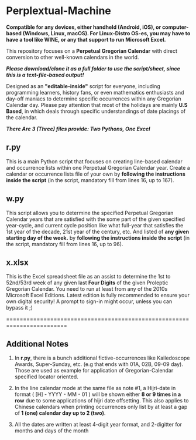 # Perplextual-Machine

**Compatible for any devices, either handheld (Android, iOS), or computer-based (Windows, Linux, macOS). For Linux-Distro OS-es, you may have to have a tool like WINE, or any that support to run Microsoft Excel.**

This repository focuses on a **Perpetual Gregorian Calendar** with direct conversion to other well-known calendars in the world.

**_Please download/clone it as a full folder to use the script/sheet, since this is a text-file-based output!_**

Designed as an **"editable-inside"** script for everyone, including programming learners, history fans, or even mathematics enthusiasts and day-off maniacs to determine specific occurrences within any Gregorian Calendar day. Please pay attention that most of the holidays are mainly **U.S Based**, in which deals through specific understandings of date placings of the calendar.


***There Are 3 (Three) files provide: Two Pythons, One Excel***

## r.py

This is a main Python script that focuses on creating line-based calendar and occurrence lists within one Perpetual Gregorian Calendar year. Create a calendar or occurrence lists file of your own by **following the instructions inside the script** (in the script, mandatory fill from lines 16, up to 167).

## w.py

This script allows you to determine the specified Perpetual Gregorian Calendar years that are satisfied with the some part of the given specified year-cycle, and current cycle position like what full-year that satisfies the 1st year of the decade, 21st year of the century, etc. And listed of **any given starting day of the week.** by **following the instructions inside the script** (in the script, mandatory fill from lines 16, up to 96).

## x.xlsx

This is the Excel spreadsheet file as an assist to determine the 1st to 52nd/53rd week of any given last **Four Digits** of the given Proleptic Gregorian Calendar. You need to run at least from any of the 2010s Microsoft Excel Editions. Latest edition is fully recommended to ensure your own digital security! A prompt to sign-in might occur, unless you can bypass it ;)



========================================================================



## Additional Notes

1. In **r.py**, there is a bunch additional fictive-occurrences like Kailedoscope Awards, Super-Sunday, etc. (e.g that ends with 01A, 02B, 09-09 day). Those are used as example for application of Gregorian-Calendar specified locator oriented.

2. In the line calendar mode at the same file as note #1, a Hijri-date in format ( [H] - YYYY - MM - 01 ) will be shown either **8 or 9 times in a row** due to some applications of hijri date offsetting. This also applies to Chinese calendars when printing occurrences only list by at least a gap of **1 (one) calendar day up to 2 (two)**.

3. All the dates are written at least 4-digit year format, and 2-digitter for months and days of the month
